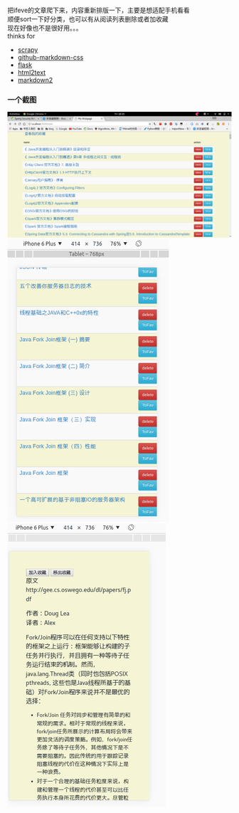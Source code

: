 ### 
把ifeve的文章爬下来，内容重新排版一下，主要是想适配手机看看   
顺便sort一下好分类，也可以有从阅读列表删除或者加收藏    
现在好像也不是很好用。。。  
thinks for  
* [scrapy](https://github.com/scrapy/scrapy)  
* [github-markdown-css](https://github.com/sindresorhus/github-markdown-css)  
* [flask](https://github.com/pallets/flask)  
* [html2text](https://github.com/aaronsw/html2text)  
* [markdown2](https://github.com/trentm/python-markdown2)  

### 一个截图
![demo](demo.png)  
![demo1](demo1.png)  
![demo2](demo2.png)  


